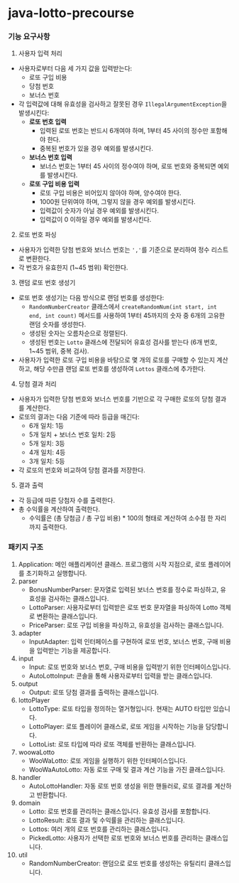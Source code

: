 # java-lotto-precourse

### 기능 요구사항

1. 사용자 입력 처리
- 사용자로부터 다음 세 가지 값을 입력받는다:
    - 로또 구입 비용
    - 당첨 번호
    - 보너스 번호
- 각 입력값에 대해 유효성을 검사하고 잘못된 경우 `IllegalArgumentException`을 발생시킨다:
    - **로또 번호 입력**
        - 입력된 로또 번호는 반드시 6개여야 하며, 1부터 45 사이의 정수만 포함해야 한다.
        - 중복된 번호가 있을 경우 예외를 발생시킨다.
    - **보너스 번호 입력**
        - 보너스 번호는 1부터 45 사이의 정수여야 하며, 로또 번호와 중복되면 예외를 발생시킨다.
    - **로또 구입 비용 입력**
        - 로또 구입 비용은 비어있지 않아야 하며, 양수여야 한다.
        - 1000원 단위여야 하며, 그렇지 않을 경우 예외를 발생시킨다.
        - 입력값이 숫자가 아닐 경우 예외를 발생시킨다.
        - 입력값이 0 이하일 경우 예외를 발생시킨다.

2. 로또 번호 파싱
- 사용자가 입력한 당첨 번호와 보너스 번호는 `','`를 기준으로 분리하여 정수 리스트로 변환한다.
- 각 번호가 유효한지 (1~45 범위) 확인한다.

3. 랜덤 로또 번호 생성기
- 로또 번호 생성기는 다음 방식으로 랜덤 번호를 생성한다:
    - `RandomNumberCreator` 클래스에서 `createRandomNum(int start, int end, int count)` 메서드를 사용하여 1부터 45까지의 숫자 중 6개의 고유한 랜덤 숫자를 생성한다.
    - 생성된 숫자는 오름차순으로 정렬된다.
    - 생성된 번호는 `Lotto` 클래스에 전달되어 유효성 검사를 받는다 (6개 번호, 1~45 범위, 중복 검사).
- 사용자가 입력한 로또 구입 비용을 바탕으로 몇 개의 로또를 구매할 수 있는지 계산하고, 해당 수만큼 랜덤 로또 번호를 생성하여 `Lottos` 클래스에 추가한다.

4. 당첨 결과 처리
- 사용자가 입력한 당첨 번호와 보너스 번호를 기반으로 각 구매한 로또의 당첨 결과를 계산한다.
- 로또의 결과는 다음 기준에 따라 등급을 매긴다:
    - 6개 일치: 1등
    - 5개 일치 + 보너스 번호 일치: 2등
    - 5개 일치: 3등
    - 4개 일치: 4등
    - 3개 일치: 5등
- 각 로또의 번호와 비교하여 당첨 결과를 저장한다.

5. 결과 출력
- 각 등급에 따른 당첨자 수를 출력한다.
- 총 수익률을 계산하여 출력한다.
    - 수익률은 (총 당첨금 / 총 구입 비용) * 100의 형태로 계산하여 소수점 한 자리까지 출력한다.

### 패키지 구조
1. Application: 메인 애플리케이션 클래스. 프로그램의 시작 지점으로, 로또 플레이어를 초기화하고 실행합니다.
2. parser
   - BonusNumberParser: 문자열로 입력된 보너스 번호를 정수로 파싱하고, 유효성을 검사하는 클래스입니다.
   - LottoParser: 사용자로부터 입력받은 로또 번호 문자열을 파싱하여 Lotto 객체로 변환하는 클래스입니다.
   - PriceParser: 로또 구입 비용을 파싱하고, 유효성을 검사하는 클래스입니다.
3. adapter
   - InputAdapter: 입력 인터페이스를 구현하여 로또 번호, 보너스 번호, 구매 비용을 입력받는 기능을 제공합니다.
4. input
   - Input: 로또 번호와 보너스 번호, 구매 비용을 입력받기 위한 인터페이스입니다.
   - AutoLottoInput: 콘솔을 통해 사용자로부터 입력을 받는 클래스입니다.
5. output
   - Output: 로또 당첨 결과를 출력하는 클래스입니다.
6. lottoPlayer
   - LottoType: 로또 타입을 정의하는 열거형입니다. 현재는 AUTO 타입만 있습니다.
   - LottoPlayer: 로또 플레이어 클래스로, 로또 게임을 시작하는 기능을 담당합니다.
   - LottoList: 로또 타입에 따라 로또 객체를 반환하는 클래스입니다.
7. woowaLotto
   - WooWaLotto: 로또 게임을 실행하기 위한 인터페이스입니다.
   - WooWaAutoLotto: 자동 로또 구매 및 결과 계산 기능을 가진 클래스입니다.
8. handler
   - AutoLottoHandler: 자동 로또 번호 생성을 위한 핸들러로, 로또 결과를 계산하고 반환합니다.
9. domain
   - Lotto: 로또 번호를 관리하는 클래스입니다. 유효성 검사를 포함합니다.
   - LottoResult: 로또 결과 및 수익률을 관리하는 클래스입니다.
   - Lottos: 여러 개의 로또 번호를 관리하는 클래스입니다.
   - PickedLotto: 사용자가 선택한 로또 번호와 보너스 번호를 관리하는 클래스입니다.
10. util
    - RandomNumberCreator: 랜덤으로 로또 번호를 생성하는 유틸리티 클래스입니다.

